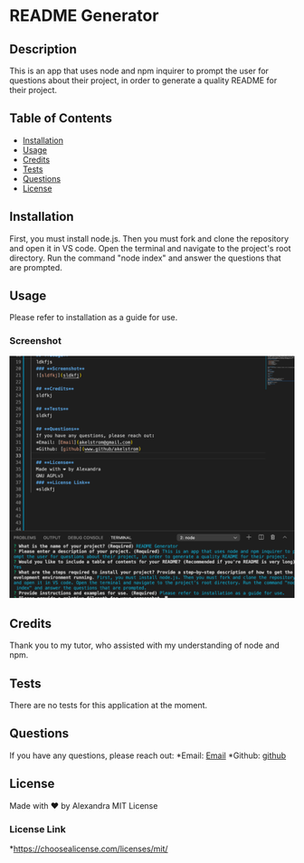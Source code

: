 # **README Generator**
  
  ## **Description**
  This is an app that uses node and npm inquirer to prompt the user for questions about their project, in order to generate a quality README for their project.
  ## **Table of Contents**

  * [Installation](#installation)
  * [Usage](#usage)
  * [Credits](#credits)
  * [Tests](#tests)
  * [Questions](#questions)
  * [License](#license)
  
  
  ## **Installation**
  First, you must install node.js. Then you must fork and clone the repository and open it in VS code. Open the terminal and navigate to the project's root directory. Run the command "node index" and answer the questions that are prompted. 

  ## **Usage**
  Please refer to installation as a guide for use.
  ### **Screenshot**
  ![screenshot](screenshot.png)

  ## **Credits**
  Thank you to my tutor, who assisted with my understanding of node and npm. 

  ## **Tests**
  There are no tests for this application at the moment.

  ## **Questions**
  If you have any questions, please reach out:
  *Email: [Email](akelstrom@gmail.com)
  *Github: [github](www.github/akelstrom)
  
  ## **License**
  Made with ❤️ by Alexandra
  MIT License
  ### **License Link**
  *https://choosealicense.com/licenses/mit/




 
